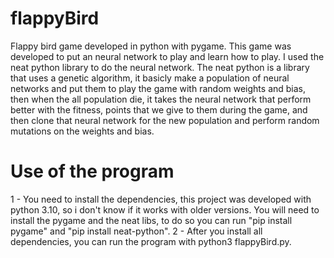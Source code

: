 # flappyBird
Flappy bird game developed in python with pygame. This game was developed to put an neural network to play and learn how to play. I used the neat python library to do the neural network.
The neat python is a library that uses a genetic algorithm, it basicly make a population of neural networks and put them to play the game with random weights and bias, then when the all population die, it takes the neural network that perform better with the fitness, points that we give to them during the game, and then clone that neural network for the new population and perform random mutations on the weights and bias. 

# Use of the program
1 - You need to install the dependencies, this project was developed with python 3.10, so i don't know if it works with older versions. You will need to install the pygame and the neat libs, to do so you can run "pip install pygame" and "pip install neat-python".
2 - After you install all dependencies, you can run the program with python3 flappyBird.py.
